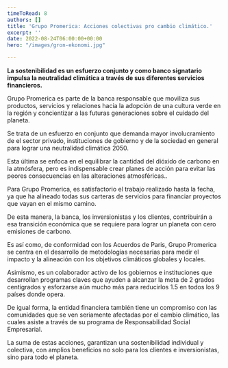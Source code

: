 ```yaml
---
timeToRead: 8
authors: []
title: 'Grupo Promerica: Acciones colectivas pro cambio climático.'
excerpt: ''
date: 2022-08-24T06:00:00+00:00
hero: "/images/gron-ekonomi.jpg"

---
```

**La sostenibilidad es un esfuerzo conjunto y como banco signatario impulsa la neutralidad climática a través de sus diferentes servicios financieros.**

Grupo Promerica es parte de la banca responsable que moviliza sus productos, servicios y relaciones hacia la adopción de una cultura verde en la región y concientizar a las futuras generaciones sobre el cuidado del planeta.

Se trata de un esfuerzo en conjunto que demanda mayor involucramiento de el sector privado, instituciones de gobierno y de la sociedad en general para lograr una neutralidad climática 2050.

Esta última se enfoca en el equilibrar la cantidad del dióxido de carbono en la atmósfera, pero es indispensable crear planes de acción para evitar las peores consecuencias en las alteraciones atmosféricas..

Para Grupo Promerica, es satisfactorio el trabajo realizado hasta la fecha, ya que ha alineado todas sus carteras de servicios para financiar proyectos que vayan en el mismo camino.

De esta manera, la banca, los inversionistas y los clientes, contribuirán a esa transición económica que se requiere para lograr un planeta con cero emisiones de carbono.

Es así como, de conformidad con los Acuerdos de Paris, Grupo Promerica se centra en el desarrollo de metodologías necesarias para medir el impacto y la alineación con los objetivos climáticos globales y locales.

Asimismo, es un colaborador activo de los gobiernos e instituciones que desarrollan programas claves que ayuden a alcanzar la meta de 2 grados centígrados y esforzarse aún mucho más para reducirlos 1.5 en todos los 9 países donde opera.

De igual forma, la entidad financiera también tiene un compromiso con las comunidades que se ven seriamente afectadas por el cambio climático, las cuales asiste a través de su programa de Responsabilidad Social Empresarial.

La suma de estas acciones, garantizan una sostenibilidad individual y colectiva, con amplios beneficios no solo para los clientes e inversionistas, sino para todo el planeta.